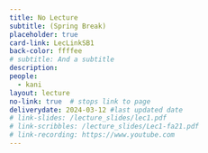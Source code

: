 ```yaml
---
title: No Lecture
subtitle: (Spring Break) 
placeholder: true
card-link: LecLinkSB1
back-color: ffffee
# subtitle: And a subtitle
description:   
people:
  - kani
layout: lecture
no-link: true  # stops link to page 
deliverydate: 2024-03-12 #last updated date
# link-slides: /lecture_slides/lec1.pdf
# link-scribbles: /lecture_slides/Lec1-fa21.pdf
# link-recording: https://www.youtube.com
---
```


